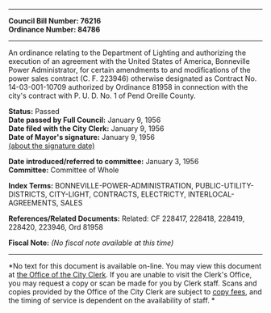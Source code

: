 * * * * *  
  
**Council Bill Number: [](#h0)[](#h2)76216**   
**Ordinance Number: 84786**  
  
* * * * *  
  
An ordinance relating to the Department of Lighting and authorizing the execution of an agreement with the United States of America, Bonneville Power Administrator, for certain amendments to and modifications of the power sales contract (C. F. 223946) otherwise designated as Contract No. 14-03-001-10709 authorized by Ordinance 81958 in connection with the city's contract with P. U. D. No. 1 of Pend Oreille County.  
  
**Status:** Passed   
**Date passed by Full Council:** January 9, 1956   
**Date filed with the City Clerk:** January 9, 1956   
**Date of Mayor's signature:** January 9, 1956   
[(about the signature date)](/~public/approvaldate.htm)   
  
  
**Date introduced/referred to committee:** January 3, 1956   
**Committee:** Committee of Whole   
  
**Index Terms:** BONNEVILLE-POWER-ADMINISTRATION, PUBLIC-UTILITY-DISTRICTS, CITY-LIGHT, CONTRACTS, ELECTRICTY, INTERLOCAL-AGREEMENTS, SALES  
  
**References/Related Documents:** Related: CF 228417, 228418, 228419, 228420, 223946, Ord 81958  
  
**Fiscal Note:** *(No fiscal note available at this time)*  
  
* * * * *  
  
*No text for this document is available on-line. You may view this document at [the Office of the City Clerk](http://www.seattle.gov/leg/clerk/contactUs.htm). If you are unable to visit the Clerk's Office, you may request a copy or scan be made for you by Clerk staff. Scans and copies provided by the Office of the City Clerk are subject to [copy fees](http://clerk.seattle.gov/~public/clerkfees.htm), and the timing of service is dependent on the availability of staff. *  
  
  
